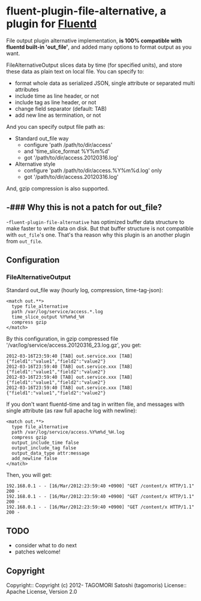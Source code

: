 # fluent-plugin-file-alternative, a plugin for [Fluentd](http://fluentd.org)

File output plugin alternative implementation, **is 100% compatible with fluentd built-in 'out_file'**, and added many options to format output as you want.

FileAlternativeOutput slices data by time (for specified units), and store these data as plain text on local file. You can specify to:

* format whole data as serialized JSON, single attribute or separated multi attributes
* include time as line header, or not
* include tag as line header, or not
* change field separator (default: TAB)
* add new line as termination, or not

And you can specify output file path as:

* Standard out_file way
  * configure 'path /path/to/dir/access'
  * and 'time\_slice\_format %Y%m%d'
  * got '/path/to/dir/access.20120316.log'
* Alternative style
  * configure 'path /path/to/dir/access.%Y%m%d.log' only
  * got '/path/to/dir/access.20120316.log'

And, gzip compression is also supported.

-### Why this is not a patch for out_file?
-
-`fluent-plugin-file-alternative` has optimized buffer data structure to make faster to write data on disk. But that buffer structure is not compatible with `out_file`'s one. That's tha reason why this plugin is an another plugin from `out_file`.

## Configuration

### FileAlternativeOutput

Standard out_file way (hourly log, compression, time-tag-json):

    <match out.**>
      type file_alternative
      path /var/log/service/access.*.log
      time_slice_output %Y%m%d_%H
      compress gzip
    </match>

By this configuration, in gzip compressed file '/var/log/service/access.20120316_23.log.gz', you get:

    2012-03-16T23:59:40 [TAB] out.service.xxx [TAB] {"field1":"value1","field2":"value2"}
    2012-03-16T23:59:40 [TAB] out.service.xxx [TAB] {"field1":"value1","field2":"value2"}
    2012-03-16T23:59:40 [TAB] out.service.xxx [TAB] {"field1":"value1","field2":"value2"}
    2012-03-16T23:59:40 [TAB] out.service.xxx [TAB] {"field1":"value1","field2":"value2"}
    
If you don't want fluentd-time and tag in written file, and messages with single attribute (as raw full apache log with newline):

    <match out.**>
      type file_alternative
      path /var/log/service/access.%Y%m%d_%H.log
      compress gzip
      output_include_time false
      output_include_tag false
      output_data_type attr:message
      add_newline false
    </match>

Then, you will get:

    192.168.0.1 - - [16/Mar/2012:23:59:40 +0900] "GET /content/x HTTP/1.1" 200 -
    192.168.0.1 - - [16/Mar/2012:23:59:40 +0900] "GET /content/x HTTP/1.1" 200 -
    192.168.0.1 - - [16/Mar/2012:23:59:40 +0900] "GET /content/x HTTP/1.1" 200 -

## TODO

* consider what to do next
* patches welcome!

## Copyright

Copyright:: Copyright (c) 2012- TAGOMORI Satoshi (tagomoris)
License::   Apache License, Version 2.0
